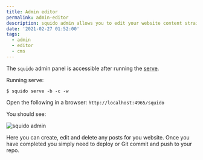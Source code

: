 ```yaml
---
title: Admin editor
permalink: admin-editor
description: squido admin allows you to edit your website content straight from your browser. You can create, edit and delete posts without using a text editor.
date: '2021-02-27 01:52:00'
tags: 
  - admin
  - editor
  - cms
---
```


The `squido` admin panel is accessible after running the [serve](https://docs.squido.org/usage-commands/#serve-command). 

Running serve:

``` plaintext
$ squido serve -b -c -w
```

Open the following in a browser: `http://localhost:4965/squido`

You should see:

![squido admin](/content/images/squido-admin.png)

Here you can create, edit and delete any posts for you website. Once you have completed you simply need to deploy or Git commit and push to your repo.